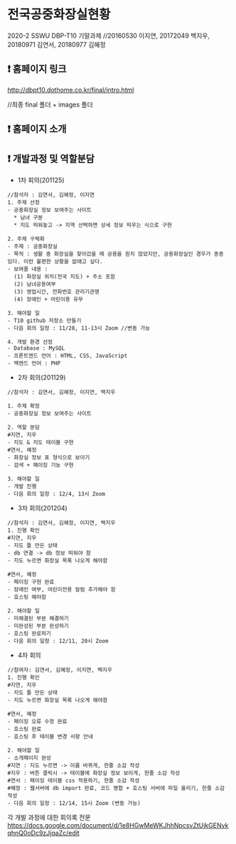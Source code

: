 # 전국공중화장실현황
2020-2 SSWU DBP-T10 기말과제
//20160530 이지연, 20172049 백지우, 20180971 김연서, 20180977 김혜정

## :exclamation: 홈페이지 링크
http://dbpt10.dothome.co.kr/final/intro.html

//최종 final 폴더 + images 폴더

## :exclamation: 홈페이지 소개


## :exclamation: 개발과정 및 역할분담
- 1차 회의(201125)
```
//참석자 : 김연서, 김혜정, 이지연
1. 주제 선정
- 공중화장실 정보 보여주는 사이트
  * 남녀 구분
  * 지도 띄워놓고 -> 지역 선택하면 상세 정보 띄우는 식으로 구현
  
2. 주제 구체화
- 주제 : 공중화장실
- 목적 : 생활 중 화장실을 찾아갔을 때 공용을 원치 않았지만, 공용화장실인 경우가 종종 있다. 이런 불편한 상황을 없애고 싶다.
- 보여줄 내용 : 
  (1) 화장실 위치(전국 지도) + 주소 포함
  (2) 남녀공용여부
  (3) 영업시간, 전화번호 관리기관명
  (4) 장애인 + 어린이용 유무
  
3. 해야할 일
- T10 github 저장소 만들기
- 다음 회의 일정 : 11/28, 11-13시 Zoom //변동 가능

4. 개발 환경 선정
- Database : MySQL
- 프론트엔드 언어 : HTML, CSS, JavaScript
- 백엔드 언어 : PHP
```
- 2차 회의(201129)
```
//참석자 : 김연서, 김혜정, 이지연, 백지우

1. 주제 확정
- 공중화장실 정보 보여주는 사이트

2. 역할 분담
#지연, 지우
- 지도 & 지도 테이블 구현
#연서, 혜정
- 화장실 정보 표 형식으로 보이기
- 검색 + 페이징 기능 구현

3. 해야할 일
- 개발 진행
- 다음 회의 일정 : 12/4, 13시 Zoom

```
- 3차 회의(201204)
```
//참석자 : 김연서, 김혜정, 이지연, 백지우
1. 진행 확인
#지연, 지우
- 지도 틀 만든 상태
- db 연결 -> db 정보 띄워야 함
- 지도 누르면 화장실 목록 나오게 해야함

#연서, 혜정
- 페이징 구현 완료
- 장애인 여부, 어린이전용 칼럼 추가해야 함
- 호스팅 해야함

2. 해야할 일
- 미해결된 부분 해결하기
- 미완성된 부분 완성하기
- 호스팅 완료하기
- 다음 회의 일정 : 12/11, 20시 Zoom
```
- 4차 회의
```
//참여자: 김연서, 김혜정, 이지연, 백지우
1. 진행 확인
#지연, 지우
- 지도 틀 만든 상태
- 지도 누르면 화장실 목록 나오게 해야함

#연서, 혜정
- 페이징 오류 수정 완료
- 호스팅 완료
- 호스팅 후 테이블 변경 사항 안내

2. 해야할 일
- 소개페이지 완성
#지연 : 지도 누르면 -> 이름 바뀌게, 한줄 소감 작성 
#지우 : 버튼 클릭시 -> 테이블에 화장실 정보 보이게, 한줄 소감 작성 
#연서 : 페이징 테이블 css 적용하기, 한줄 소감 작성
#혜정 : 웹서버에 db import 완료, 코드 병합 + 호스팅 서버에 파일 올리기, 한줄 소감 작성
- 다음 회의 일정 : 12/14, 15시 Zoom (변동 가능)
```
각 개발 과정에 대한 회의록 전문 
https://docs.google.com/document/d/1e8HGwMeWKJhhNpcsvZtUjkGENvkqhnQ0oDc9zJjqaZc/edit


